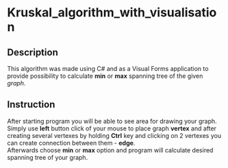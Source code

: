 # Kruskal_algorithm_with_visualisation

## Description
This algorithm was made using C# and as a Visual Forms application to provide possibility to calculate **min** or **max** spanning tree of the given *graph*.

## Instruction
After starting program you will be able to see area for drawing your graph.  
Simply use **left** button click of your mouse to place graph **vertex** and after creating several vertexes by holding **Ctrl** key and clicking on 2 vertexes you can create connection between them - **edge**.  
Afterwards choose **min** or **max** option and program will calculate desired spanning tree of your graph.
